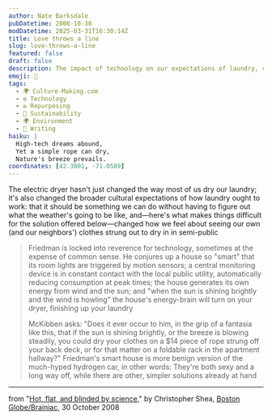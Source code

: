 ```yaml
---
author: Nate Barksdale
pubDatetime: 2008-10-30
modDatetime: 2025-03-31T16:30:14Z
title: Love throws a line
slug: love-throws-a-line
featured: false
draft: false
description: The impact of technology on our expectations of laundry, contrasting high-tech solutions with simpler alternatives.
emoji: 🏡
tags:
  - 🌍 Culture-Making.com
  - ⚙️ Technology
  - ♻️ Repurposing
  - 🌱 Sustainability
  - 🌍 Environment
  - 📝 Writing
haiku: |
  High-tech dreams abound,  
  Yet a simple rope can dry,  
  Nature's breeze prevails.
coordinates: [42.3601, -71.0589]
---
```


The electric dryer hasn't just changed the way most of us dry our laundry; it's also changed the broader cultural expectations of how laundry ought to work: that it should be something we can do without having to figure out what the weather's going to be like, and—here's what makes things difficult for the solution offered below—changed how we feel about seeing our own (and our neighbors') clothes strung out to dry in in semi-public

> Friedman is locked into reverence for technology, sometimes at the expense of common sense. He conjures up a house so "smart" that its room lights are triggered by motion sensors; a central monitoring device is in constant contact with the local public utility, automatically reducing consumption at peak times; the house generates its own energy from wind and the sun; and "when the sun is shining brightly and the wind is howling" the house's energy-brain will turn on your dryer, finishing up your laundry
>
> McKibben asks: "Does it ever occur to him, in the grip of a fantasia like this, that if the sun is shining brightly, or the breeze is blowing steadily, you could dry your clothes on a $14 piece of rope strung off your back deck, or for that matter on a foldable rack in the apartment hallway?" Friedman's smart house is more benign version of the much-hyped hydrogen car, in other words: They're both sexy and a long way off, while there are other, simpler solutions already at hand

---

from "[Hot, flat, and blinded by science](http://web.archive.org/web/20101231124422/http://www.boston.com/bostonglobe/ideas/brainiac/2008/10/the_environment.html)," by Christopher Shea, [Boston Globe/Brainiac](http://web.archive.org/web/20101231124422/http://www.boston.com/bostonglobe/ideas/brainiac/2008/10/the_environment.html), 30 October 2008
